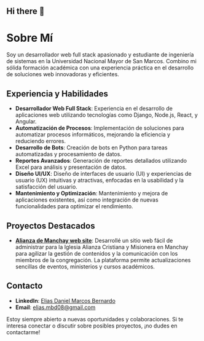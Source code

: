 ## Hi there 👋

# Sobre Mí

Soy un desarrollador web full stack apasionado y estudiante de ingeniería de sistemas en la Universidad Nacional Mayor de San Marcos. Combino mi sólida formación académica con una experiencia práctica en el desarrollo de soluciones web innovadoras y eficientes. 

## Experiencia y Habilidades

- **Desarrollador Web Full Stack**: Experiencia en el desarrollo de aplicaciones web utilizando tecnologías como Django, Node.js, React, y Angular.
- **Automatización de Procesos**: Implementación de soluciones para automatizar procesos informáticos, mejorando la eficiencia y reduciendo errores.
- **Desarrollo de Bots**: Creación de bots en Python para tareas automatizadas y procesamiento de datos.
- **Reportes Avanzados**: Generación de reportes detallados utilizando Excel para análisis y presentación de datos.
- **Diseño UI/UX**: Diseño de interfaces de usuario (UI) y experiencias de usuario (UX) intuitivas y atractivas, enfocadas en la usabilidad y la satisfacción del usuario.
- **Mantenimiento y Optimización**: Mantenimiento y mejora de aplicaciones existentes, así como integración de nuevas funcionalidades para optimizar el rendimiento.

## Proyectos Destacados

- **[Alianza de Manchay web site](https://alianzamanchay.org/)**: Desarrollé un sitio web fácil de administrar para la Iglesia Alianza Cristiana y Misionera en Manchay para agilizar la gestión de contenidos y la comunicación con los miembros de la congregación. La plataforma permite actualizaciones sencillas de eventos, ministerios y cursos académicos.

## Contacto

- **LinkedIn**: [Elias Daniel Marcos Bernardo](https://www.linkedin.com/in/elias-daniel-marcos-bernardo/)
- **Email**: elias.mbd08@gmail.com

Estoy siempre abierto a nuevas oportunidades y colaboraciones. Si te interesa conectar o discutir sobre posibles proyectos, ¡no dudes en contactarme!

